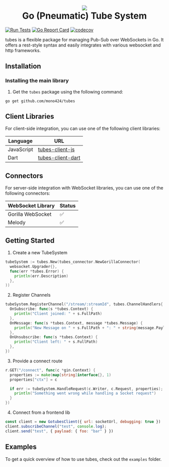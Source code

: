 <h1 align="center">
  <img src="https://raw.githubusercontent.com/mono424/tubes/images/logo.png"><br>
  Go (Pneumatic) Tube System
</h1>


[![Run Tests](https://github.com/mono424/tube/actions/workflows/run-tests.yml/badge.svg?branch=main)](https://github.com/mono424/tube/actions/workflows/run-tests.yml)
[![Go Report Card](https://goreportcard.com/badge/github.com/mono424/tube)](https://goreportcard.com/report/github.com/mono424/tube)
[![codecov](https://codecov.io/gh/mono424/tubes/branch/main/graph/badge.svg?token=9VA6CYDXAZ)](https://codecov.io/gh/mono424/tubes)

tubes is a flexible package for managing Pub-Sub over WebSockets in Go. It offers a rest-style syntax and easily integrates with various websocket and http frameworks.

## Installation

### Installing the main library

1. Get the `tubes` package using the following command:

```shell
go get github.com/mono424/tubes
```

## Client Libraries

For client-side integration, you can use one of the following client libraries:

| Language | URL |
| -------- | --- |
| JavaScript | [tubes-client-js](https://github.com/mono424/tube-client-js) |
| Dart | [tubes-client-dart](https://github.com/mono424/tube-client-dart) |

## Connectors

For server-side integration with WebSocket libraries, you can use one of the following connectors:

| WebSocket Library | Status |
| ----------------- |--------|
| Gorilla WebSocket | ✅      |
| Melody | ✅      |

## Getting Started

1. Create a new TubeSystem

```go
tubeSystem := tubes.New(tubes_connector.NewGorillaConnector(
  websocket.Upgrader{},
  func(err *tubes.Error) {
    println(err.Description)
  },
))
```

2. Register Channels

```go
tubeSystem.RegisterChannel("/stream/:streamId", tubes.ChannelHandlers{
  OnSubscribe: func(s *tubes.Context) {
    println("Client joined: " + s.FullPath)
  },
  OnMessage: func(s *tubes.Context, message *tubes.Message) {
    println("New Message on " + s.FullPath + ": " + string(message.Payload))
  },
  OnUnsubscribe: func(s *tubes.Context) {
    println("Client left: " + s.FullPath)
  },
})
```

3. Provide a connect route

```go
r.GET("/connect", func(c *gin.Context) {
  properties := make(map[string]interface{}, 1)
  properties["ctx"] = c

  if err := tubeSystem.HandleRequest(c.Writer, c.Request, properties); err != nil {
    println("Something went wrong while handling a Socket request")
  }
})
```

4. Connect from a frontend lib
```javascript
const client = new GotubesClient({ url: socketUrl, debugging: true })
client.subscribeChannel("test", console.log);
client.send("test", { payload: { foo: "bar" } })
```

## Examples

To get a quick overview of how to use tubes, check out the `examples` folder.
